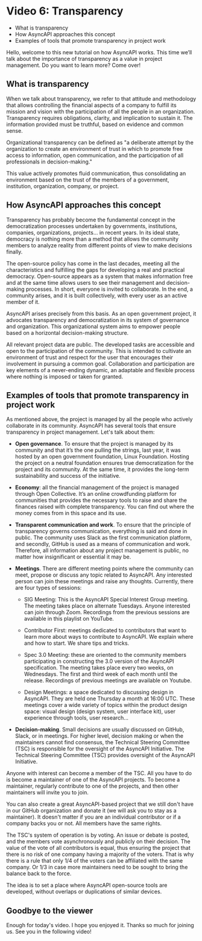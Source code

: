# Video 6: Transparency
- What is transparency
- How AsyncAPI approaches this concept
- Examples of tools that promote transparency in project work

Hello, welcome to this new tutorial on how AsyncAPI works. This time we’ll talk about the importance of transparency as a value in project management. 
Do you want to learn more? Come over!

## What is transparency

When we talk about transparency, we refer to that attitude and methodology that allows controlling the financial aspects of a company to fulfill its mission and vision with the participation of all the people in an organization. Transparency requires obligations, clarity, and implication to sustain it. The information provided must be truthful, based on evidence and common sense. 

Organizational transparency can be defined as "a deliberate attempt by the organization to create an environment of trust in which to promote free access to information, open communication, and the participation of all professionals in decision-making." 

This value actively promotes fluid communication, thus consolidating an environment based on the trust of the members of a government, institution, organization, company, or project. 

## How AsyncAPI approaches this concept

Transparency has probably become the fundamental concept in the democratization processes undertaken by governments, institutions, companies, organizations, projects... in recent years. In its ideal state, democracy is nothing more than a method that allows the community members to analyze reality from different points of view to make decisions finally.

The open-source policy has come in the last decades, meeting all the characteristics and fulfilling the gaps for developing a real and practical democracy. Open-source appears as a system that makes information free and at the same time allows users to see their management and decision-making processes. In short, everyone is invited to collaborate. In the end, a community arises, and it is built collectively, with every user as an active member of it.

AsyncAPI arises precisely from this basis. As an open government project, it advocates transparency and democratization in its system of governance and organization. This organizational system aims to empower people based on a horizontal decision-making structure.

All relevant project data are public. The developed tasks are accessible and open to the participation of the community. This is intended to cultivate an environment of trust and respect for the user that encourages their involvement in pursuing a common goal. Collaboration and participation are key elements of a never-ending dynamic, an adaptable and flexible process where nothing is imposed or taken for granted.

## Examples of tools that promote transparency in project work

As mentioned above, the project is managed by all the people who actively collaborate in its community. AsyncAPI has several tools that ensure transparency in project management. Let's talk about them:

- **Open governance**. To ensure that the project is managed by its community and that it’s the one pulling the strings, last year, it was hosted by an open government foundation, Linux Foundation. Hosting the project on a neutral foundation ensures true democratization for the project and its community. At the same time, it provides the long-term sustainability and success of the initiative. 

- **Economy**: all the financial management of the project is managed through Open Collective. It’s an online crowdfunding platform for communities that provides the necessary tools to raise and share the finances raised with complete transparency. You can find out where the money comes from in this space and its use.

- **Transparent communication and work**. To ensure that the principle of transparency governs communication, everything is said and done in public. The community uses Slack as the first communication platform, and secondly, GitHub is used as a means of communication and work. Therefore, all information about any project management is public, no matter how insignificant or essential it may be.

- **Meetings**. There are different meeting points where the community can meet, propose or discuss any topic related to AsyncAPI. Any interested person can join these meetings and raise any thoughts. Currently, there are four types of sessions:

    - SIG Meeting: This is the AsyncAPI Special Interest Group meeting. The meeting takes place on alternate Tuesdays. Anyone interested can join through Zoom. Recordings from the previous sessions are available in this playlist on YouTube.

    - Contributor First: meetings dedicated to contributors that want to learn more about ways to contribute to AsyncAPI. We explain where and how to start. We share tips and tricks. 

    - Spec 3.0 Meeting: these are oriented to the community members participating in constructing the 3.0 version of the AsyncAPI specification. The meeting takes place every two weeks, on Wednesdays. The first and third week of each month until the release. Recordings of previous meetings are available on Youtube.

    - Design Meetings: a space dedicated to discussing design in AsyncAPI. They are held one Thursday a month at 16:00 UTC. These meetings cover a wide variety of topics within the product design space: visual design (design system, user interface kit), user experience through tools, user research...

- **Decision-making**. Small decisions are usually discussed on GitHub, Slack, or in meetings. For higher level, decision making or when the maintainers cannot find consensus, the Technical Steering Committee (TSC) is responsible for the oversight of the AsyncAPI Initiative. 
The Technical Steering Committee (TSC) provides oversight of the AsyncAPI Initiative. 

Anyone with interest can become a member of the TSC. All you have to do is become a maintainer of one of the AsyncAPI projects. To become a maintainer, regularly contribute to one of the projects, and then other maintainers will invite you to join. 

You can also create a great AsyncAPI-based project that we still don't have in our GitHub organization and donate it (we will ask you to stay as a maintainer). It doesn't matter if you are an individual contributor or if a company backs you or not. All members have the same rights.

The TSC's system of operation is by voting. An issue or debate is posted, and the members vote asynchronously and publicly on their decision. The value of the vote of all contributors is equal, thus ensuring the project that there is no risk of one company having a majority of the voters. That is why there is a rule that only 1/4 of the voters can be affiliated with the same company. Or 1/3 in case more maintainers need to be sought to bring the balance back to the force.

The idea is to set a place where AsyncAPI open-source tools are developed, without overlaps or duplications of similar devices. 

## Goodbye to the viewer

Enough for today's video. I hope you enjoyed it. Thanks so much for joining us. See you in the following video!
